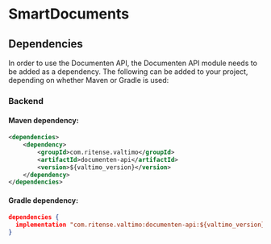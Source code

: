 # SmartDocuments

## Dependencies

In order to use the Documenten API, the Documenten API module needs to be added as a dependency. The
following can be added to your project, depending on whether Maven or Gradle is used:

### Backend

#### Maven dependency:
```xml
<dependencies>
    <dependency>
        <groupId>com.ritense.valtimo</groupId>
        <artifactId>documenten-api</artifactId>
        <version>${valtimo_version}</version>
    </dependency>
</dependencies>
```

#### Gradle dependency:
```json
dependencies {
  implementation "com.ritense.valtimo:documenten-api:${valtimo_version}"
}
```


